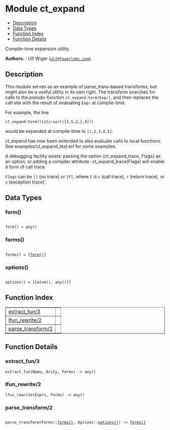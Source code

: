 

# Module ct_expand #
* [Description](#description)
* [Data Types](#types)
* [Function Index](#index)
* [Function Details](#functions)

Compile-time expansion utility.

__Authors:__ : Ulf Wiger ([`ulf@feuerlabs.com`](mailto:ulf@feuerlabs.com)).

<a name="description"></a>

## Description ##

This module serves as an example of parse_trans-based transforms,
but might also be a useful utility in its own right.
The transform searches for calls to the pseudo-function
`ct_expand:term(Expr)`, and then replaces the call site with the
result of evaluating `Expr` at compile-time.

For example, the line

`ct_expand:term(lists:sort([3,5,2,1,4]))`

would be expanded at compile-time to `[1,2,3,4,5]`.

ct_expand has now been extended to also evaluate calls to local functions.
See examples/ct_expand_test.erl for some examples.

A debugging facility exists: passing the option {ct_expand_trace, Flags} as an option,
or adding a compiler attribute -ct_expand_trace(Flags) will enable a form of call trace.

`Flags` can be `[]` (no trace) or `[F]`, where `F` is `c` (call trace),
`r` (return trace), or `x` (exception trace)'.

<a name="types"></a>

## Data Types ##




### <a name="type-form">form()</a> ###


<pre><code>
form() = any()
</code></pre>




### <a name="type-forms">forms()</a> ###


<pre><code>
forms() = [<a href="#type-form">form()</a>]
</code></pre>




### <a name="type-options">options()</a> ###


<pre><code>
options() = [{atom(), any()}]
</code></pre>

<a name="index"></a>

## Function Index ##


<table width="100%" border="1" cellspacing="0" cellpadding="2" summary="function index"><tr><td valign="top"><a href="#extract_fun-3">extract_fun/3</a></td><td></td></tr><tr><td valign="top"><a href="#lfun_rewrite-2">lfun_rewrite/2</a></td><td></td></tr><tr><td valign="top"><a href="#parse_transform-2">parse_transform/2</a></td><td></td></tr></table>


<a name="functions"></a>

## Function Details ##

<a name="extract_fun-3"></a>

### extract_fun/3 ###

`extract_fun(Name, Arity, Forms) -> any()`

<a name="lfun_rewrite-2"></a>

### lfun_rewrite/2 ###

`lfun_rewrite(Exprs, Forms) -> any()`

<a name="parse_transform-2"></a>

### parse_transform/2 ###

<pre><code>
parse_transform(Forms::<a href="#type-forms">forms()</a>, Options::<a href="#type-options">options()</a>) -&gt; <a href="#type-forms">forms()</a>
</code></pre>
<br />

